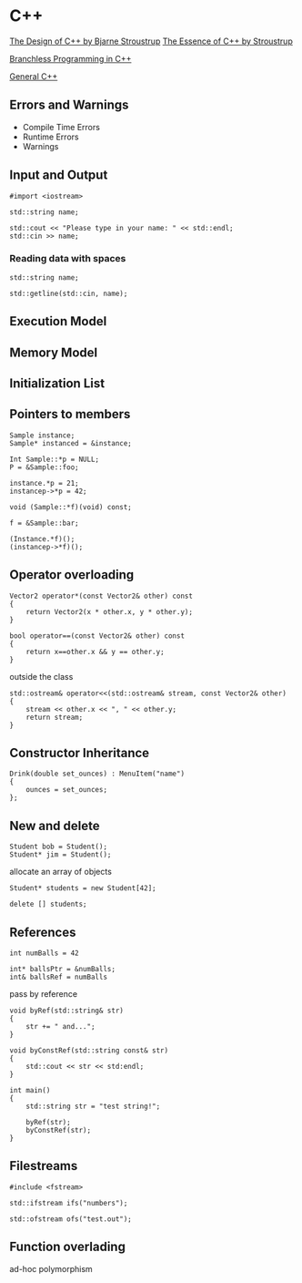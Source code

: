 # C++

[The Design of C++ by Bjarne Stroustrup](https://www.youtube.com/watch?v=69edOm889V4)
[The Essence of C++ by Stroustrup](https://www.youtube.com/watch?v=86xWVb4XIyE)

[Branchless Programming in C++](https://www.youtube.com/watch?v=g-WPhYREFjk)

[General C++](https://www.youtube.com/playlist?list=PLYmIsLVSssdLsw9ic8TV8wcEky5TGc4Ro)  

## Errors and Warnings
- Compile Time Errors
- Runtime Errors
- Warnings

## Input and Output
```
#import <iostream>

std::string name;

std::cout << "Please type in your name: " << std::endl;
std::cin >> name;
```

### Reading data with spaces
```
std::string name;

std::getline(std::cin, name);
```

## Execution Model

## Memory Model

## Initialization List

## Pointers to members
```
Sample instance;
Sample* instanced = &instance;

Int Sample::*p = NULL;
P = &Sample::foo;

instance.*p = 21;
instancep->*p = 42;

void (Sample::*f)(void) const;

f = &Sample::bar;

(Instance.*f)();
(instancep->*f)();
```

## Operator overloading

```
Vector2 operator*(const Vector2& other) const
{
	return Vector2(x * other.x, y * other.y);
}
```
```
bool operator==(const Vector2& other) const
{
	return x==other.x && y == other.y;
}
```

outside the class  
```
std::ostream& operator<<(std::ostream& stream, const Vector2& other)
{
	stream << other.x << ", " << other.y;
	return stream;
}
```

## Constructor Inheritance
```
Drink(double set_ounces) : MenuItem("name")
{
	ounces = set_ounces;
};
```

## New and delete
```
Student bob = Student();
Student* jim = Student();
```
allocate an array of objects
```
Student* students = new Student[42];

delete [] students;
```

## References
```
int numBalls = 42

int* ballsPtr = &numBalls;
int& ballsRef = numBalls
```
pass by reference
```
void byRef(std::string& str)
{
	str += " and...";
}

void byConstRef(std::string const& str)
{
	std::cout << str << std:endl;
}

int main()
{
	std::string str = "test string!";

	byRef(str);
	byConstRef(str);
}
```

## Filestreams
```
#include <fstream>

std::ifstream ifs("numbers");

std::ofstream ofs("test.out");
```

## Function overlading
ad-hoc polymorphism

